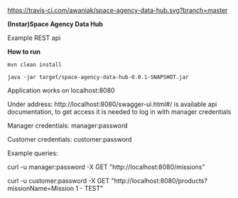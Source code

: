 https://travis-ci.com/awaniak/space-agency-data-hub.svg?branch=master

**(Instar)Space Agency Data Hub**

Example REST api

**How to run**

`mvn clean install`

`java -jar target/space-agency-data-hub-0.0.1-SNAPSHOT.jar`

Application works on localhost:8080

Under address: http://localhost:8080/swagger-ui.html#/ is available api documentation, to get access it is needed to log in with manager credentials

Manager credentials:
manager:password

Customer credentials: 
customer:password


Example queries:

curl -u manager:password -X GET "http://localhost:8080/missions"

curl -u customer:password -X GET "http://localhost:8080/products?missionName=Mission 1 - TEST"
